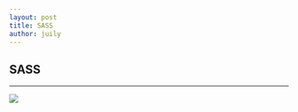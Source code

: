 ```yaml
---
layout: post
title: SASS
author: juily
---
```

## SASS
-----

![](https://juilyhui.github.io/images/posts/sass.png)
